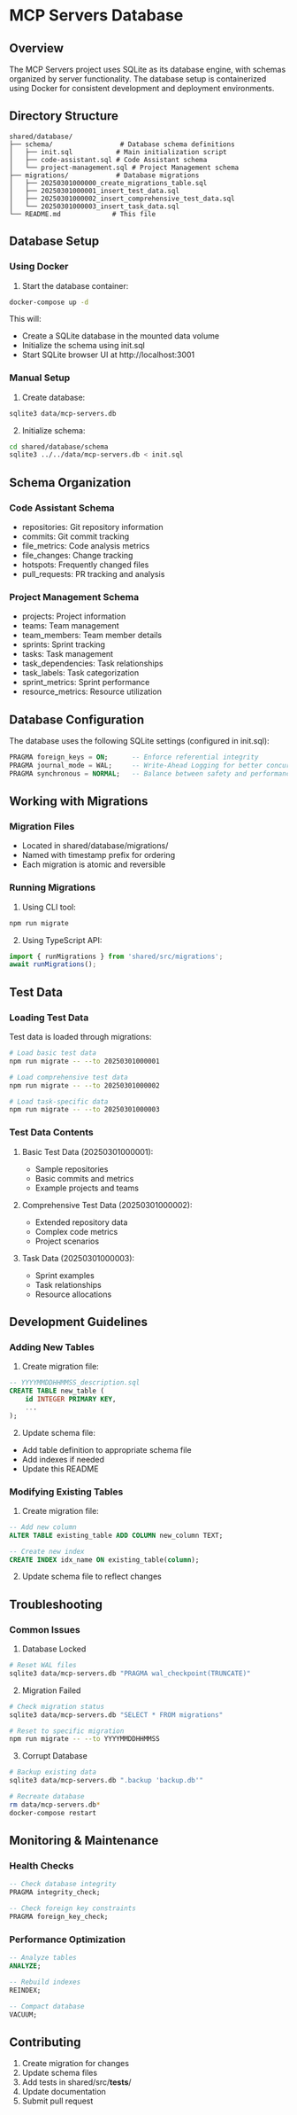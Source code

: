 # MCP Servers Database

## Overview
The MCP Servers project uses SQLite as its database engine, with schemas organized by server functionality. The database setup is containerized using Docker for consistent development and deployment environments.

## Directory Structure
```
shared/database/
├── schema/                 # Database schema definitions
│   ├── init.sql           # Main initialization script
│   ├── code-assistant.sql # Code Assistant schema
│   └── project-management.sql # Project Management schema
├── migrations/            # Database migrations
│   ├── 20250301000000_create_migrations_table.sql
│   ├── 20250301000001_insert_test_data.sql
│   ├── 20250301000002_insert_comprehensive_test_data.sql
│   └── 20250301000003_insert_task_data.sql
└── README.md             # This file
```

## Database Setup

### Using Docker
1. Start the database container:
```bash
docker-compose up -d
```

This will:
- Create a SQLite database in the mounted data volume
- Initialize the schema using init.sql
- Start SQLite browser UI at http://localhost:3001

### Manual Setup
1. Create database:
```bash
sqlite3 data/mcp-servers.db
```

2. Initialize schema:
```bash
cd shared/database/schema
sqlite3 ../../data/mcp-servers.db < init.sql
```

## Schema Organization

### Code Assistant Schema
- repositories: Git repository information
- commits: Git commit tracking
- file_metrics: Code analysis metrics
- file_changes: Change tracking
- hotspots: Frequently changed files
- pull_requests: PR tracking and analysis

### Project Management Schema
- projects: Project information
- teams: Team management
- team_members: Team member details
- sprints: Sprint tracking
- tasks: Task management
- task_dependencies: Task relationships
- task_labels: Task categorization
- sprint_metrics: Sprint performance
- resource_metrics: Resource utilization

## Database Configuration
The database uses the following SQLite settings (configured in init.sql):
```sql
PRAGMA foreign_keys = ON;      -- Enforce referential integrity
PRAGMA journal_mode = WAL;     -- Write-Ahead Logging for better concurrency
PRAGMA synchronous = NORMAL;   -- Balance between safety and performance
```

## Working with Migrations

### Migration Files
- Located in shared/database/migrations/
- Named with timestamp prefix for ordering
- Each migration is atomic and reversible

### Running Migrations
1. Using CLI tool:
```bash
npm run migrate
```

2. Using TypeScript API:
```typescript
import { runMigrations } from 'shared/src/migrations';
await runMigrations();
```

## Test Data

### Loading Test Data
Test data is loaded through migrations:
```bash
# Load basic test data
npm run migrate -- --to 20250301000001

# Load comprehensive test data
npm run migrate -- --to 20250301000002

# Load task-specific data
npm run migrate -- --to 20250301000003
```

### Test Data Contents
1. Basic Test Data (20250301000001):
   - Sample repositories
   - Basic commits and metrics
   - Example projects and teams

2. Comprehensive Test Data (20250301000002):
   - Extended repository data
   - Complex code metrics
   - Project scenarios

3. Task Data (20250301000003):
   - Sprint examples
   - Task relationships
   - Resource allocations

## Development Guidelines

### Adding New Tables
1. Create migration file:
```sql
-- YYYYMMDDHHMMSS_description.sql
CREATE TABLE new_table (
    id INTEGER PRIMARY KEY,
    ...
);
```

2. Update schema file:
- Add table definition to appropriate schema file
- Add indexes if needed
- Update this README

### Modifying Existing Tables
1. Create migration file:
```sql
-- Add new column
ALTER TABLE existing_table ADD COLUMN new_column TEXT;

-- Create new index
CREATE INDEX idx_name ON existing_table(column);
```

2. Update schema file to reflect changes

## Troubleshooting

### Common Issues

1. Database Locked
```bash
# Reset WAL files
sqlite3 data/mcp-servers.db "PRAGMA wal_checkpoint(TRUNCATE)"
```

2. Migration Failed
```bash
# Check migration status
sqlite3 data/mcp-servers.db "SELECT * FROM migrations"

# Reset to specific migration
npm run migrate -- --to YYYYMMDDHHMMSS
```

3. Corrupt Database
```bash
# Backup existing data
sqlite3 data/mcp-servers.db ".backup 'backup.db'"

# Recreate database
rm data/mcp-servers.db*
docker-compose restart
```

## Monitoring & Maintenance

### Health Checks
```sql
-- Check database integrity
PRAGMA integrity_check;

-- Check foreign key constraints
PRAGMA foreign_key_check;
```

### Performance Optimization
```sql
-- Analyze tables
ANALYZE;

-- Rebuild indexes
REINDEX;

-- Compact database
VACUUM;
```

## Contributing
1. Create migration for changes
2. Update schema files
3. Add tests in shared/src/__tests__/
4. Update documentation
5. Submit pull request
